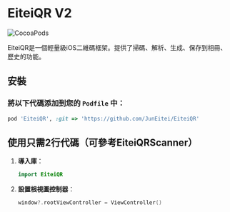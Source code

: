 # EiteiQR V2

![CocoaPods](https://img.shields.io/cocoapods/v/EiteiQR.svg)

EiteiQR是一個輕量級iOS二維碼框架。提供了掃碼、解析、生成、保存到相冊、歷史的功能。

## 安裝

### 將以下代碼添加到您的 `Podfile` 中：

```ruby
pod 'EiteiQR', :git => 'https://github.com/JunEitei/EiteiQR'

```

## 使用只需2行代碼（可參考EiteiQRScanner）

1. **導入庫**：
   ```swift
   import EiteiQR
   ```

2. **設置根視圖控制器**：
   ```swift
   window?.rootViewController = ViewController()
   ```
